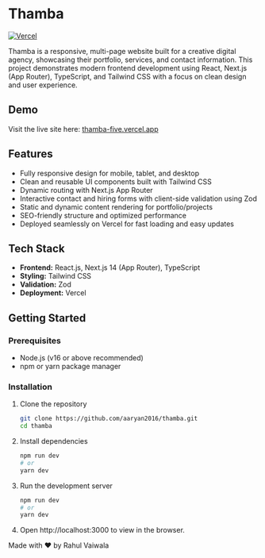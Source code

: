 # Thamba

[![Vercel](https://img.shields.io/badge/deployed%20on-vercel-000000?style=flat&logo=vercel&logoColor=white)](thamba-five.vercel.app)

Thamba is a responsive, multi-page website built for a creative digital agency, showcasing their portfolio, services, and contact information. This project demonstrates modern frontend development using React, Next.js (App Router), TypeScript, and Tailwind CSS with a focus on clean design and user experience.

## Demo

Visit the live site here: [thamba-five.vercel.app](thamba-five.vercel.app)

## Features

- Fully responsive design for mobile, tablet, and desktop  
- Clean and reusable UI components built with Tailwind CSS  
- Dynamic routing with Next.js App Router  
- Interactive contact and hiring forms with client-side validation using Zod  
- Static and dynamic content rendering for portfolio/projects  
- SEO-friendly structure and optimized performance  
- Deployed seamlessly on Vercel for fast loading and easy updates

## Tech Stack

- **Frontend:** React.js, Next.js 14 (App Router), TypeScript  
- **Styling:** Tailwind CSS  
- **Validation:** Zod  
- **Deployment:** Vercel

## Getting Started

### Prerequisites

- Node.js (v16 or above recommended)  
- npm or yarn package manager

### Installation

1. Clone the repository  
   ```bash
   git clone https://github.com/aaryan2016/thamba.git
   cd thamba

2. Install dependencies
    ```bash
    npm run dev
    # or
    yarn dev

3. Run the development server
    ```bash
    npm run dev
    # or
    yarn dev

4. Open http://localhost:3000 to view in the browser.

Made with ❤️ by Rahul Vaiwala
